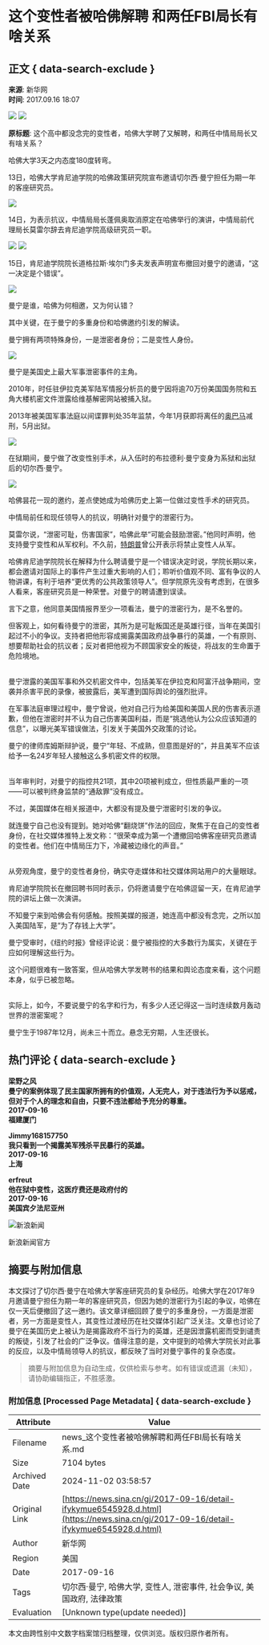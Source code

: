 # 这个变性者被哈佛解聘 和两任FBI局长有啥关系

## 正文 { data-search-exclude }


**来源**: 新华网  
**时间**: 2017.09.16 18:07

![](https://n.sinaimg.cn/default/622af858/20181010/default_avatar.jpg)
![](https://k.sinaimg.cn/n/news/crawl/20170916/N561-fykymwm9306879.jpg/w300h300z1l10t10q1008ea.jpg)

**原标题**: 这个高中都没念完的变性者，哈佛大学聘了又解聘，和两任中情局局长又有啥关系？

哈佛大学3天之内态度180度转弯。

13日，哈佛大学肯尼迪学院的哈佛政策研究院宣布邀请切尔西·曼宁担任为期一年的客座研究员。

![](https://k.sinaimg.cn/n/news/crawl/20170916/N561-fykymwm9306879.jpg/w700d1q75cms.jpg?by=cms_fixed_width)

14日，为表示抗议，中情局局长蓬佩奥取消原定在哈佛举行的演讲，中情局前代理局长莫雷尔辞去肯尼迪学院高级研究员一职。

![](https://k.sinaimg.cn/n/news/crawl/20170916/kg1z-fykymue6545548.jpg/w700d1q75cms.jpg?by=cms_fixed_width)
![](https://k.sinaimg.cn/n/news/crawl/20170916/Tk5G-fykymwk2540239.jpg/w700d1q75cms.jpg?by=cms_fixed_width)

15日，肯尼迪学院院长道格拉斯·埃尔门多夫发表声明宣布撤回对曼宁的邀请，“这一决定是个错误”。 

![](https://k.sinaimg.cn/n/news/crawl/20170916/sdhP-fykymwk2540241.jpg/w700d1q75cms.jpg?by=cms_fixed_width)

曼宁是谁，哈佛为何相邀，又为何认错？

其中关键，在于曼宁的多重身份和哈佛邀约引发的解读。

曼宁拥有两项特殊身份，一是泄密者身份；二是变性人身份。

![](https://k.sinaimg.cn/n/news/crawl/20170916/ktrT-fykymwm9306882.jpg/w700d1q75cms.jpg?by=cms_fixed_width)

曼宁是美国史上最大军事泄密事件的主角。

2010年，时任驻伊拉克美军陆军情报分析员的曼宁因将逾70万份美国国务院和五角大楼机密文件泄露给维基解密网站被捕入狱。

2013年被美国军事法庭以间谍罪判处35年监禁，今年1月获即将离任的[奥巴马](https://news.sina.cn/news_zt/keyword.d.html?vt=4&k=%E5%A5%A5%E5%B7%B4%E9%A9%AC)减刑，5月出狱。

![](https://k.sinaimg.cn/n/news/crawl/20170916/xBLa-fykywuc4908085.jpg/w700d1q75cms.jpg?by=cms_fixed_width)

在狱期间，曼宁做了改变性别手术，从入伍时的布拉德利·曼宁变身为系狱和出狱后的切尔西·曼宁。

![](https://k.sinaimg.cn/n/news/crawl/20170916/rpqN-fykymwm9306892.jpg/w700d1q75cms.jpg?by=cms_fixed_width)

哈佛昙花一现的邀约，差点使她成为哈佛历史上第一位做过变性手术的研究员。

中情局前任和现任领导人的抗议，明确针对曼宁的泄密行为。

莫雷尔说，“泄密可耻，伤害国家”，哈佛此举“可能会鼓励泄密。”他同时声明，他支持曼宁变性和从军权利。不久前，[特朗普](https://news.sina.cn/news_zt/keyword.d.html?vt=4&k=%E7%89%B9%E6%9C%97%E6%99%AE)曾公开表示将禁止变性人从军。

哈佛肯尼迪学院院长在解释为什么聘请曼宁是一个错误决定时说，学院长期以来，都会邀请对国际上的事件产生过重大影响的人们；聆听价值观不同、富有争议的人物讲课，有利于培养“更优秀的公共政策领导人”。但学院原先没有考虑到，在很多人看来，客座研究员是一种荣誉。对曼宁的聘请遭到误读。

言下之意，他同意美国情报界至少一项看法，曼宁的泄密行为，是不名誉的。

但客观上，如何看待曼宁的泄密，其所为是可耻叛国还是英雄行径，当年在美国引起过不小的争议。支持者把他形容成揭露美国政府战争暴行的英雄，一个有原则、想要帮助社会的抗议者；反对者把他视为不顾国家安全的叛徒，将战友的生命置于危险境地。

![](data:image/png;base64,iVBORw0KGgoAAAANSUhEUgAAAAQAAAADAQMAAACOOjyFAAAAA1BMVEUAAACnej3aAAAAAXRSTlMAQObYZgAAAApJREFUCNdjAAMAAAYAAegKKqQAAAAASUVORK5CYII=)

曼宁泄露的美国军事和外交机密文件中，包括美军在伊拉克和阿富汗战争期间，空袭并杀害平民的录像，被披露后，美军遭到国际舆论的强烈批评。

在军事法庭审理过程中，曼宁曾说，他对自己行为给美国和美国人民的伤害表示道歉，但他在泄密时并不认为自己伤害美国利益，而是“挑选他认为公众应该知道的信息”，以曝光美军错误做法，引发关于美国外交政策的讨论。

曼宁的律师库姆斯辩护说，曼宁“年轻、不成熟，但意图是好的”，并且美军不应该给予一名24岁年轻人接触这么多机密文件的权限。

![](data:image/png;base64,iVBORw0KGgoAAAANSUhEUgAAAAQAAAADAQMAAACOOjyFAAAAA1BMVEUAAACnej3aAAAAAXRSTlMAQObYZgAAAApJREFUCNdjAAMAAAYAAegKKqQAAAAASUVORK5CYII=)

当年审判时，对曼宁的指控共21项，其中20项被判成立，但性质最严重的一项——可以被判终身监禁的“通敌罪”没有成立。

不过，美国媒体在相关报道中，大都没有提及曼宁泄密时引发的争议。

就连曼宁自己也没有提到。她对哈佛“翻烧饼”作法的回应，聚焦于在自己的变性者身份，在社交媒体推特上发文称：“很荣幸成为第一个遭撤回哈佛客座研究员邀请的变性者。他们在中情局压力下，冷藏被边缘化的声音。”

![](data:image/png;base64,iVBORw0KGgoAAAANSUhEUgAAAAQAAAADAQMAAACOOjyFAAAAA1BMVEUAAACnej3aAAAAAXRSTlMAQObYZgAAAApJREFUCNdjAAMAAAYAAegKKqQAAAAASUVORK5CYII=)

从旁观角度，曼宁的变性者身份，确实夺走媒体和社交媒体网站用户的大量眼球。

肯尼迪学院院长在撤回聘书同时表示，仍将邀请曼宁在哈佛逗留一天，在肯尼迪学院的讲坛上做一次演讲。

不知曼宁来到哈佛会有何感触。按照美媒的报道，她连高中都没有念完，之所以加入美国陆军，是“为了存钱上大学”。

曼宁受审时，《纽约时报》曾经评论说：曼宁被指控的大多数行为属实，关键在于应如何理解这些行为。

这个问题很难有一致答案，但从哈佛大学发聘书的结果和舆论态度来看，这个问题本身，似乎已被忽略。

![](data:image/png;base64,iVBORw0KGgoAAAANSUhEUgAAAAQAAAADAQMAAACOOjyFAAAAA1BMVEUAAACnej3aAAAAAXRSTlMAQObYZgAAAApJREFUCNdjAAMAAAYAAegKKqQAAAAASUVORK5CYII=)

实际上，如今，不要说曼宁的名字和行为，有多少人还记得这一当时连续数月轰动世界的泄密案呢？

曼宁生于1987年12月，尚未三十而立。悬念无穷期，人生还很长。

## 热门评论 { data-search-exclude }

**梁野之风**  
**曼宁的案例体现了民主国家所拥有的价值观，人无完人，对于违法行为予以惩戒，但对于个人的理念和自由，只要不违法都给予充分的尊重。**  
**2017-09-16**  
**福建厦门**

**Jimmy168157750**  
**我只看到一个揭露美军残杀平民暴行的英雄。**  
**2017-09-16**  
**上海**

**erfreut**  
**他在狱中变性，这医疗费还是政府付的**  
**2017-09-16**  
**美国宾夕法尼亚州**

![新浪新闻](https://n.sinaimg.cn/default/80905340/20200331/sinalogo.png)  

新浪新闻官方

## 摘要与附加信息

<!-- tcd_abstract -->
本文探讨了切尔西·曼宁在哈佛大学客座研究员的复杂经历。哈佛大学在2017年9月邀请曼宁担任为期一年的客座研究员，但因为她的泄密行为引起的争议，哈佛在仅一天后便撤回了这一邀约。该文章详细回顾了曼宁的多重身份，一方面是泄密者，另一方面是变性人，其变性过渡经历在社交媒体引起广泛关注。文章也讨论了曼宁在美国历史上被认为是揭露政府不当行为的英雄，还是因泄露机密而受到谴责的叛徒，引发了社会的广泛争议。值得注意的是，文中提到的哈佛大学院长对此事的反应，以及中情局领导人的抗议，都反映了当时对曼宁事件的复杂态度。
<!-- tcd_abstract_end -->

> 摘要与附加信息为自动生成，仅供检索与参考。如有错误或遗漏（未知），请协助编辑指正，不胜感激。

### 附加信息 [Processed Page Metadata] { data-search-exclude }

| Attribute       | Value                                  |
|-----------------|----------------------------------------|
| Filename        | news_这个变性者被哈佛解聘和两任FBI局长有啥关系.md                             |
| Size            | 7104 bytes                           |
| Archived Date   | 2024-11-02 03:58:57                             |
| Original Link   | [https://news.sina.cn/gj/2017-09-16/detail-ifykymue6545928.d.html](https://news.sina.cn/gj/2017-09-16/detail-ifykymue6545928.d.html)                       |
| Author          | 新华网                               |
| Region          | 美国                               |
| Date            | 2017-09-16                                 |
| Tags            | 切尔西·曼宁, 哈佛大学, 变性人, 泄密事件, 社会争议, 美国政府, 法律政策                                 |
| Evaluation            | [Unknown type(update needed)]                                 |
<!-- tcd_table_end -->

本文由跨性别中文数字档案馆归档整理，仅供浏览。版权归原作者所有。
